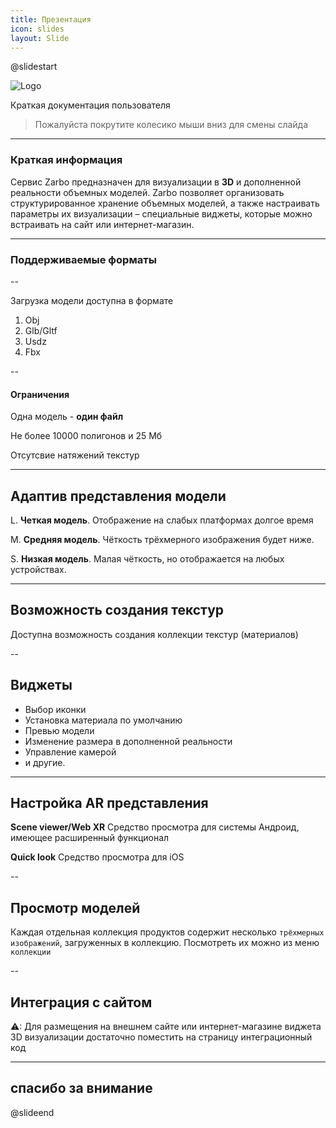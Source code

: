 ```yaml
---
title: Презентация
icon: slides
layout: Slide
---
```


<!-- markdownlint-disable MD024 MD033 MD051 -->

@slidestart

<!-- .slide: data-transition="slide" -->

![Logo](/zarbo.svg)

<!-- .element: class="r-fit-text" -->

Краткая документация пользователя

<!-- .element: class="r-fit-text" -->

> Пожалуйста покрутите колесико мыши вниз для смены слайда

---

<!-- .slide: data-transition="slide" data-auto-animate -->

### Краткая информация

<!-- .element: class="r-fit-text" -->
Сервис Zarbo предназначен для визуализации в **3D** и дополненной реальности объемных моделей. Zarbo позволяет организовать структурированное хранение объемных моделей, а также настраивать параметры их визуализации – специальные виджеты, которые можно встраивать на сайт или интернет-магазин.

---

<!-- .slide: data-transition="slide" data-auto-animate -->

### Поддерживаемые форматы

--

<!-- .slide: data-auto-animate -->

Загрузка модели доступна в формате

1. Obj 
2. Glb/Gltf 
3. Usdz 
4. Fbx

<!-- .element: class="fragment fade-in" -->

--

<!-- .slide: data-transition="slide" data-auto-animate -->

#### Ограничения

<!-- .element: class="r-fit-text" -->

Одна модель - **один файл**

<!-- .element: class="fragment fade-in" -->

Не более 10000 полигонов и 25 Мб

<!-- .element: class="fragment fade-in" -->

Отсутсвие натяжений текстур

<!-- .element: class="fragment fade-in" -->

---

## Адаптив представления модели

<!-- .element: class="fragment fade-in" -->

L. **Четкая модель**. Отображение на слабых платформах долгое время

<!-- .element: class="fragment fade-in" -->

М. **Средняя модель**. Чёткость трёхмерного изображения будет ниже.

<!-- .element: class="fragment fade-in" -->

S. **Низкая модель**. Малая чёткость, но отображается на любых устройствах.

<!-- .element: class="fragment fade-in" -->

---

<!-- .slide: data-auto-animate -->

## Возможность создания текстур

Доступна возможность создания коллекции текстур (материалов)

--

<!-- .slide: data-auto-animate -->

## Виджеты

- Выбор иконки
- Установка материала по умолчанию
- Превью модели
- Изменение размера в дополненной реальности
- Управление камерой
- и другие.

---

<!-- .slide: data-auto-animate -->

## Настройка AR представления

**Scene viewer/Web XR** Средство просмотра для системы Андроид, имеющее расширенный функционал

<!-- .element: class="fragment fade-in" -->

**Quick look** Средство просмотра для iOS

<!-- .element: class="fragment fade-in" -->

--

<!-- .slide: data-auto-animate -->

## Просмотр моделей

Каждая отдельная коллекция продуктов содержит несколько `трёхмерных изображений`, загруженных в коллекцию. Посмотреть их можно из меню `коллекции` 

--

<!-- .slide: data-auto-animate -->

## Интеграция с сайтом

⚠: Для размещения на внешнем сайте или интернет-магазине виджета 3D визуализации достаточно поместить на страницу интеграционный код 

---

<!-- .slide: data-transition="slide" data-auto-animate -->

## спасибо за внимание

@slideend
